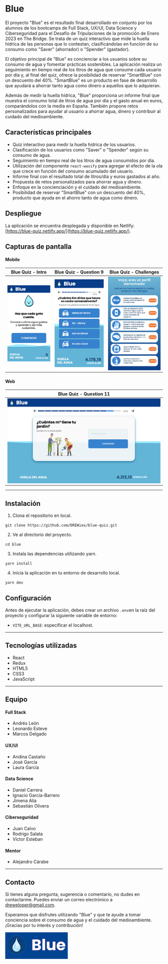 # Blue

El proyecto "Blue" es el resultado final desarrollado en conjunto por los alumnos de los bootcamps de Full Stack, UX/UI, Data Science y Ciberseguridad para el Desafío de Tripulaciones de la promoción de Enero 2023 en The Bridge. Se trata de un quiz interactivo que mide la huella hídrica de las personas que lo contestan, clasificándolas en función de su consumo como "Saver" (ahorrador) o "Spender" (gastador).

El objetivo principal de "Blue" es concienciar a los usuarios sobre su consumo de agua y fomentar prácticas sostenibles. La aplicación realiza un seguimiento en tiempo real de los litros de agua que consume cada usuario por día y, al final del quiz, ofrece la posibilidad de reservar "SmartBlue" con un descuento del 40%. "SmartBlue" es un producto en fase de desarrollo que ayudará a ahorrar tanto agua como dinero a aquellos que lo adquieran.

Además de medir la huella hídrica, "Blue" proporciona un informe final que muestra el consumo total de litros de agua por día y el gasto anual en euros, comparándolos con la media en España. También propone retos personalizados para ayudar al usuario a ahorrar agua, dinero y contribuir al cuidado del medioambiente.

## Características principales

- Quiz interactivo para medir la huella hídrica de los usuarios.
- Clasificación de los usuarios como "Saver" o "Spender" según su consumo de agua.
- Seguimiento en tiempo real de los litros de agua consumidos por día.
- Utilización del componente `react-wavify` para agregar el efecto de la ola que crece en función del consumo acumulado del usuario.
- Informe final con el resultado total de litros/día y euros gastados al año.
- Propuesta de retos personalizados para ahorrar agua y dinero.
- Enfoque en la concienciación y el cuidado del medioambiente.
- Posibilidad de reservar "SmartBlue" con un descuento del 40%, producto que ayuda en el ahorro tanto de agua como dinero.

## Despliegue

La aplicación se encuentra desplegada y disponible en Netlify: [https://blue-quiz.netlify.app/](https://blue-quiz.netlify.app/).

## Capturas de pantalla

#### Mobile

| Blue Quiz - Intro | Blue Quiz - Question 9 | Blue Quiz - Challenges |
| :-------------:| :-------------:| :-------------:|
| ![Blue Quiz - Intro](/public/readme/01-quiz-mobile-intro.png) | ![Blue Quiz - Question](/public/readme/02-quiz-mobile-question.png) | ![Blue Quiz - Challenges](/public/readme/03-quiz-mobile-challenges.png) |

#### Web

| Blue Quiz - Question 11 |
| :-------------:|
| ![Blue Quiz - Question ](/public/readme/04-quiz-web-question.png) |

---

## Instalación

1. Clona el repositorio en local.
```shell
git clone https://github.com/DREWiex/blue-quiz.git
```

2. Ve al directorio del proyecto.
```shell
cd blue
```

3. Instala las dependencias utilizando yarn.
```shell
yarn install
```

4. Inicia la aplicación en tu entorno de desarrollo local.
```shell
yarn dev
```

## Configuración

Antes de ejecutar la aplicación, debes crear un archivo `.env`en la raíz del proyecto y configurar la siguiente variable de entorno:

- `VITE_URL_BASE`: especificar el localhost.

---

## Tecnologías utilizadas

- React
- Redux
- HTML5
- CSS3
- JavaScript

---

## Equipo

#### Full Stack
- Andrés León
- Leonardo Esteve
- Marcos Delgado

#### UX/UI
- Andina Castaño
- José García
- Laura García

#### Data Science
- Daniel Carrera
- Ignacio García-Barrero
- Jimena Alía
- Sebastián Olivera

#### Ciberseguridad
- Juan Calvo
- Rodrigo Salata
- Víctor Esteban

#### Mentor
- Alejandro Cárabe

---

## Contacto

Si tienes alguna pregunta, sugerencia o comentario, no dudes en contactarme. Puedes enviar un correo electrónico a [dreweloper@gmail.com](mailto:dreweloper@gmail.com).

Esperamos que disfrutes utilizando "Blue" y que te ayude a tomar conciencia sobre el consumo de agua y el cuidado del medioambiente. ¡Gracias por tu interés y contribución!

![Blue logo](/public/readme/logo.png)